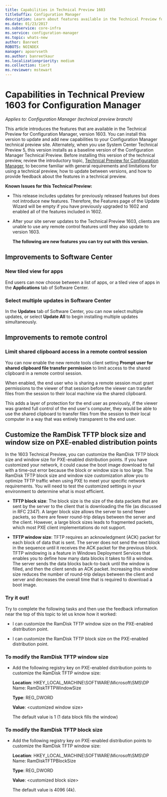 ```yaml
---
title: Capabilities in Technical Preview 1603
titleSuffix: Configuration Manager
description: Learn about features available in the Technical Preview for Configuration Manager, version 1603.
ms.date: 01/23/2017
ms.subservice: core-infra
ms.service: configuration-manager
ms.topic: whats-new
author: Banreet
ROBOTS: NOINDEX
manager: apoorvseth
ms.author: banreetkaur
ms.localizationpriority: medium
ms.collection: tier3
ms.reviewer: mstewart
---
```

# Capabilities in Technical Preview 1603 for Configuration Manager

*Applies to: Configuration Manager (technical preview branch)*

This article introduces the features that are available in the Technical Preview for Configuration Manager, version 1603. You can install this version to update and add new capabilities to your Configuration Manager technical preview site. Alternately, when you use System Center Technical Preview 5, this version installs as a baseline version of the Configuration Manager Technical Preview. Before installing this version of the technical preview, review the introductory topic, [Technical Preview for Configuration Manager](../../core/get-started/technical-preview.md), to become familiar with general requirements and limitations for using a technical preview, how to update between versions, and how to provide feedback about the features in a technical preview.

 **Known Issues for this Technical Preview:**

- This release includes updates for previously released features but does not introduce new features. Therefore, the Features page of the Update Wizard will be empty if you have previously upgraded to 1602 and enabled all of the features included in 1602.

- After your site server updates to the Technical Preview 1603, clients are unable to use any remote control features until they also update to version 1603.

  **The following are new features you can try out with this version.**

##  <a name="BKMK_SC1603"></a> Improvements to Software Center

### New tiled view for apps
 End users can now choose between a list of apps, or a tiled view of apps in the **Applications** tab of Software Center.

### Select multiple updates in Software Center
 In the **Updates** tab of Software Center, you can now select multiple updates, or select **Update All** to begin installing multiple updates simultaneously.

##  <a name="BKMK_RC1603"></a> Improvements to remote control

### Limit shared clipboard access in a remote control session
 You can now enable the new remote tools client setting **Prompt user for shared clipboard file transfer permission** to limit access to the shared clipboard in a remote control session.

 When enabled, the end user who is sharing a remote session must grant permissions to the viewer of that session before the viewer can transfer files from the session to their local machine via the shared clipboard.

 This adds a layer of protection for the end user as previously, if the viewer was granted full control of the end user's computer, they would be able to use the shared clipboard to transfer files from the session to their local computer in a way that was entirely transparent to the end user.

##  <a name="BKMK_RamDiskTFTP"></a> Customize the RamDisk TFTP block size and window size on PXE-enabled distribution points
 In the 1603 Technical Preview, you can customize the RamDisk TFTP block size and window size for PXE-enabled distribution points. If you have customized your network, it could cause the boot image download to fail with a time-out error because the block or window size is too large. The RamDisk TFTP block size and window size customization allow you to optimize TFTP traffic when using PXE to meet your specific network requirements.
You will need to test the customized settings in your environment to determine what is most efficient.

-   **TFTP block size**: The block size is the size of the data packets that are sent by the server to the client that is downloading the file (as discussed in RFC 2347). A larger block size allows the server to send fewer packets, so there are fewer round-trip delays between the server and the client. However, a large block sizes leads to fragmented packets, which most PXE client implementations do not support.

-   **TFTP window size**: TFTP requires an acknowledgment (ACK) packet for each block of data that is sent. The server does not send the next block in the sequence until it receives the ACK packet for the previous block. TFTP windowing is a feature in Windows Deployment Services that enables you to define how many data blocks it takes to fill a window. The server sends the data blocks back-to-back until the window is filled, and then the client sends an ACK packet. Increasing this window size reduces the number of round-trip delays between the client and server and decreases the overall time that is required to download a boot image.

### Try it out!
 Try to complete the following tasks and then use the feedback information near the top of this topic to let us know how it worked:

-   I can customize the RamDisk TFTP window size on the PXE-enabled distribution point.

-   I can customize the RamDisk TFTP block size on the PXE-enabled distribution point.

### To modify the RamDisk TFTP window size

- Add the following registry key on PXE-enabled distribution points to customize the RamDisk TFTP window size:

   **Location**: HKEY_LOCAL_MACHINE\SOFTWARE\Microsoft\SMS\DP
  Name: RamDiskTFTPWindowSize

   **Type**: REG_DWORD

   **Value**: &lt;customized window size\>

  The default value is 1 (1 data block fills the window)

### To modify the RamDisk TFTP block size

- Add the following registry key on PXE-enabled distribution points to customize the RamDisk TFTP window size:

   **Location**: HKEY_LOCAL_MACHINE\SOFTWARE\Microsoft\SMS\DP
  Name: RamDiskTFTPBlockSize

   **Type**: REG_DWORD

   **Value**: &lt;customized block size\>

  The default value is 4096 (4k).
